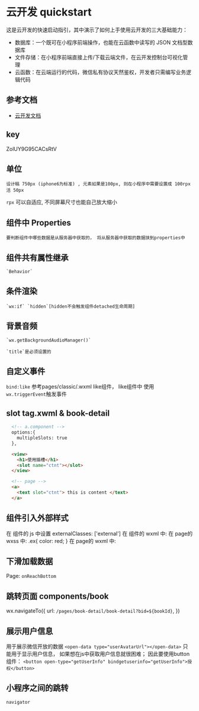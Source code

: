 # 云开发 quickstart

这是云开发的快速启动指引，其中演示了如何上手使用云开发的三大基础能力：

- 数据库：一个既可在小程序前端操作，也能在云函数中读写的 JSON 文档型数据库
- 文件存储：在小程序前端直接上传/下载云端文件，在云开发控制台可视化管理
- 云函数：在云端运行的代码，微信私有协议天然鉴权，开发者只需编写业务逻辑代码

## 参考文档

- [云开发文档](https://developers.weixin.qq.com/miniprogram/dev/wxcloud/basis/getting-started.html)

## key

  ZolUY9G95CACsRtV

## 单位

    设计稿 750px (iphone6为标准) , 元素如果是100px, 则在小程序中需要设置成 100rpx 活 50px

`rpx` 可以自适应, 不同屏幕尺寸也能自己放大缩小


## 组件中 Properties 

    要判断组件中哪些数据是从服务器中获取的， 将从服务器中获取的数据挟到properties中

## 组件共有属性继承

    `Behavior`

## 条件渲染

    `wx:if` `hidden`[hidden不会触发组件detached生命周期]

## 背景音频

    `wx.getBackgroundAudioManager()` 

    `title`是必须设置的


## 自定义事件

`bind:like` 参考pages/classic/.wxml like组件， like组件中 使用`wx.triggerEvent`触发事件


## slot tag.xwml & book-detail 

``` html
  <!-- a.component --> 
  options:{
    multipleSlots: true
  },

  <view>
    <h1>使用插槽</h1>
    <slot name="ctnt"></slot>
  </view>

  <!-- page --> 
  <a>
    <text slot="ctnt"> this is content </text>
  </a>
```

## 组件引入外部样式

在 组件的 js 中设置 externalClasses: ['external']
在 组件的 wxml 中: <view class="external"></view>
在 page的 wxss 中: .ex{ color: red; }
在 page的 wxml 中: <comp external="ex" ></comp>

## 下滑加载数据

Page: `onReachBottom`

## 跳转页面 components/book

wx.navigateTo({
  url: `/pages/book-detail/book-detail?bid=${bookId}`,
})


## 展示用户信息

用于展示微信开放的数据 `<open-data type="userAvatarUrl"></open-data>` 
只能用于显示用户信息， 如果想在js中获取用户信息就很困难； 因此要使用button组件： `<button open-type="getUserInfo" bindgetuserinfo="getUserInfo">授权</button>`

## 小程序之间的跳转 

`navigator`